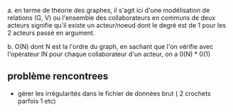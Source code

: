 
a. en terme de théorie des graphes, il s'agit ici d'une modélisation de relations (G, V) ou l'ensemble des collaborateurs en communs de deux acteurs signifie
qu'il existe un acteur/noeud dont le degré est de 1 pour les 2 acteurs passé en argument.

b. O(N) dont N est la l'ordre du graph, en sachant que l'on vérifie avec l'opérateur IN pour chaque collaborateur d'un acteur, on a 0(N) * 0(1)

## problème rencontrees
- gérer les irrégularités dans le fichier de données brut ( 2 crochets parfois 1 etc)